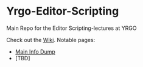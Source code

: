 # Yrgo-Editor-Scripting
Main Repo for the Editor Scripting-lectures at YRGO

Check out the [Wiki](https://github.com/PabloSorribes/Yrgo-Editor-Scripting/wiki). Notable pages:
- [Main Info Dump](https://github.com/PabloSorribes/Yrgo-Editor-Scripting/wiki/Editor-Scripting---Main-Info-Dump)
- [TBD]
